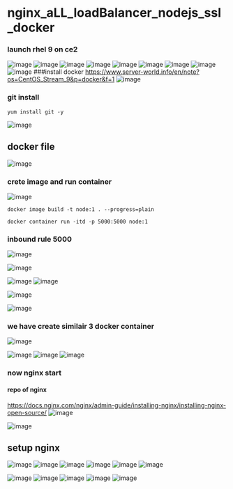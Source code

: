 # nginx_aLL_loadBalancer_nodejs_ssl_docker
### launch rhel 9 on ce2
![image](https://user-images.githubusercontent.com/40553867/206892222-a178c37d-25ca-4cbd-a3ce-254aac835c97.png)
![image](https://user-images.githubusercontent.com/40553867/206892240-6620ec3a-6fbd-420b-8b9b-d3f7b498cd4c.png)
![image](https://user-images.githubusercontent.com/40553867/206892255-ed39be9f-a462-42ab-9ea0-f94a8368de8b.png)
![image](https://user-images.githubusercontent.com/40553867/206892260-eafc8cb2-9565-4d76-9a13-e186b3e56433.png)
![image](https://user-images.githubusercontent.com/40553867/206892266-89fc7c56-2667-4b97-bd53-4ccad29560d9.png)
![image](https://user-images.githubusercontent.com/40553867/206892274-c3b48947-c73c-474a-8c18-082d69b09183.png)
![image](https://user-images.githubusercontent.com/40553867/206892292-9ee2b5b0-33d5-4631-ad68-2567c6a88020.png)
![image](https://user-images.githubusercontent.com/40553867/206892307-581e34bf-7dd9-4ab5-9b1e-befb04ffe295.png)
![image](https://user-images.githubusercontent.com/40553867/206892330-8f3281fa-acde-4df5-b3ae-38241daeee39.png)
###install docker 
https://www.server-world.info/en/note?os=CentOS_Stream_9&p=docker&f=1
![image](https://user-images.githubusercontent.com/40553867/206893422-c23fb4d5-de04-4d20-8684-db82a7589905.png)
### git install 
```
yum install git -y
```
![image](https://user-images.githubusercontent.com/40553867/206893761-8adf2b5e-01a6-40a2-9a4c-7a009f01ee79.png)
## docker file
![image](https://user-images.githubusercontent.com/40553867/206894735-81ab1cd6-2ed8-41db-8324-790d28b1065a.png)
### crete image and run container
![image](https://user-images.githubusercontent.com/40553867/206894956-caf54c1e-a365-4d1e-ac60-cc5d844a7bc0.png)

```
docker image build -t node:1 . --progress=plain
```
```
docker container run -itd -p 5000:5000 node:1 
```
### inbound rule 5000
![image](https://user-images.githubusercontent.com/40553867/206894864-2fe18fea-51dd-4211-9ff7-3a55a20f0c5b.png)

![image](https://user-images.githubusercontent.com/40553867/206895147-08bf8d2e-7ce1-42a1-917d-f6e189aa62f0.png)

![image](https://user-images.githubusercontent.com/40553867/206895154-9408974d-6f0f-4c1f-a4cf-c46fc9b3f541.png)
![image](https://user-images.githubusercontent.com/40553867/206895176-84872148-030b-4374-ab5d-4dd62f94ea4b.png)

![image](https://user-images.githubusercontent.com/40553867/206895214-4bb07531-0335-42f3-b3fa-408aa9e81cca.png)


![image](https://user-images.githubusercontent.com/40553867/206895353-f563cde6-f2fa-47cb-bf6f-e56318c6ccfb.png)

### we have create similair 3 docker container 
![image](https://user-images.githubusercontent.com/40553867/206896367-c7c0f116-997d-4b92-81a9-78164d6a27d5.png)

![image](https://user-images.githubusercontent.com/40553867/206896905-07275e0c-7b9d-48ce-afac-93a30227105c.png)
![image](https://user-images.githubusercontent.com/40553867/206896917-673b36bf-4efb-4f7b-b85c-d5360b8ec1f0.png)
![image](https://user-images.githubusercontent.com/40553867/206896919-7c0dda3a-799e-4932-bf99-0d7a7e673c3c.png)

### now nginx start
#### repo of nginx
https://docs.nginx.com/nginx/admin-guide/installing-nginx/installing-nginx-open-source/
![image](https://user-images.githubusercontent.com/40553867/206949294-f25068b9-1702-4b93-aea1-c8b89da1f6f8.png)

![image](https://user-images.githubusercontent.com/40553867/206949345-7cbe9af1-e405-4d3a-81f5-1c51c318e02b.png)

## setup nginx
![image](https://user-images.githubusercontent.com/40553867/206951221-7a62587d-9ff9-4aac-ac25-2140f4588a8e.png)
![image](https://user-images.githubusercontent.com/40553867/206951894-a30995fd-7094-4087-b207-6ac309ebd23a.png)
![image](https://user-images.githubusercontent.com/40553867/206952032-a7d43b2d-e81a-4eb8-925d-c39862f69b12.png)
![image](https://user-images.githubusercontent.com/40553867/206952106-31a986b8-52bd-4595-b113-7ad2162f999b.png)
![image](https://user-images.githubusercontent.com/40553867/206952800-46a9408a-1f5e-493a-b5b9-aadaf26380b0.png)
![image](https://user-images.githubusercontent.com/40553867/206956111-4f3c9225-a869-453d-bd99-8c45933ac8b5.png)

![image](https://user-images.githubusercontent.com/40553867/206956137-081ea263-97d1-4e6e-9099-6ed178c81258.png)
![image](https://user-images.githubusercontent.com/40553867/206956163-6adfb1f7-022b-4966-9e31-5b0c4ab323bd.png)
![image](https://user-images.githubusercontent.com/40553867/206956323-ac2caad2-d08b-4788-be1a-119851970b37.png)
![image](https://user-images.githubusercontent.com/40553867/206956340-33bc4b57-c3f9-449f-804d-d270b985a1c1.png)
![image](https://user-images.githubusercontent.com/40553867/206956354-532e6dbf-1754-4b5d-9223-e87e24439fe0.png)


